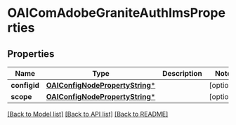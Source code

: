 # OAIComAdobeGraniteAuthImsProperties

## Properties
Name | Type | Description | Notes
------------ | ------------- | ------------- | -------------
**configid** | [**OAIConfigNodePropertyString***](OAIConfigNodePropertyString.md) |  | [optional] 
**scope** | [**OAIConfigNodePropertyString***](OAIConfigNodePropertyString.md) |  | [optional] 

[[Back to Model list]](../README.md#documentation-for-models) [[Back to API list]](../README.md#documentation-for-api-endpoints) [[Back to README]](../README.md)


